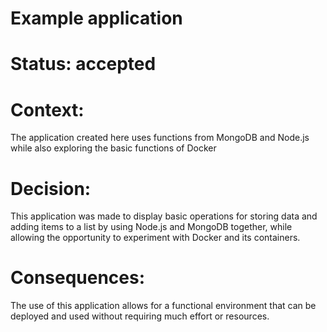 # Example application

# Status: accepted

# Context:

The application created here uses functions from MongoDB and Node.js while 
also exploring the basic functions of Docker

# Decision:

This application was made to display basic operations for storing data
and adding items to a list by using Node.js and MongoDB together, while 
allowing the opportunity to experiment with Docker and its containers.

# Consequences:

The use of this application allows for a functional environment that can be 
deployed and used without requiring much effort or resources.

